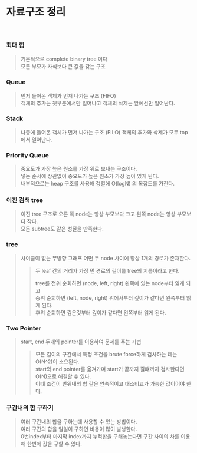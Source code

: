 # 자료구조 정리
<br>  

### 최대 힙
> 기본적으로 complete binary tree 이다  
> 모든 부모가 자식보다 큰 값을 갖는 구조

### Queue
> 먼저 들어온 객체가 먼저 나가는 구조 (FIFO)   
> 객체의 추가는 뒷부분에서만 일어나고 객체의 삭제는 앞에선만 일어난다.

### Stack
> 나중에 들어온 객체가 먼저 나가는 구조 (FILO)
> 객체의 추가와 삭제가 모두 top에서 일어난다.

### Priority Queue
> 중요도가 가장 높은 원소를 가장 위로 보내는 구조이다.  
> 넣는 순서에 상관없이 중요도가 높은 원소가 가장 높이 있게 된다.  
> 내부적으로는 heap 구조를 사용해 정렬에 O(logN) 의 복잡도를 가진다.

### 이진 검색 tree
> 이진 tree 구조로 오른 쪽 node는 항상 부모보다 크고 왼쪽 node는 항상 부모보다 작다.  
> 모든 subtree도 같은 성질을 만족한다.

### tree
> 사이클이 없는 무방향 그래프
> 어떤 두 node 사이에 항상 1개의 경로가 존재한다.
>> 두 leaf 간의 거리가 가장 먼 경로의 길이를 tree의 지름이라고 한다.  
>>  
>> tree를 전위 순회하면 (node, left, right) 왼쪽에 있는 node부터 읽게 되고  
>> 중위 순회하면 (left, node, right) 위에서부터 깊이가 같다면 왼쪽부터 읽게 된다.  
>> 후위 순회하면 깊은것부터 깊이가 같다면 왼쪽부터 읽게 된다.  

### Two Pointer
> start, end 두개의 pointer를 이용하여 문제를 푸는 기법  
> > 모든 길이의 구간에서 특정 조건을 brute force하게 검사하는 데는 O(N^2)이 소요된다.  
> > start와 end pointer를 옮겨가며 start가 끝까지 갈떄까지 검사한다면 O(N)으로 해결할 수 있다.  
> > 이떄 조건이 번위내의 합 같은 연속적이고 대소비교가 가능한 값이어야 한다.  

### 구간내의 합 구하기  
> 여러 구간내의 합을 구하는데 사용할 수 있는 방법이다.  
> 여러 구간의 합을 일일이 구하면 비용이 많이 발생한다.  
> 0번index부터 마지막 index까지 누적합을 구해놓는다면 구간 사이의 차를 이용해 한번에 값을 구할 수 있다.  